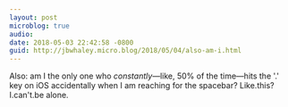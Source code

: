 ```yaml
---
layout: post
microblog: true
audio: 
date: 2018-05-03 22:42:58 -0800
guid: http://jbwhaley.micro.blog/2018/05/04/also-am-i.html
---
```

Also: am I the only one who *constantly*—like, 50% of the time—hits the '.' key on iOS accidentally when I am reaching for the spacebar? Like.this? I.can't.be alone.
